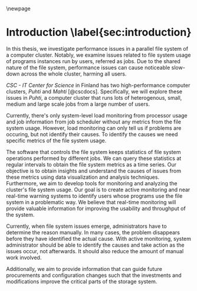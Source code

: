 \newpage

#  Introduction \label{sec:introduction}
In this thesis, we investigate performance issues in a parallel file system of a computer cluster.
Notably, we examine issues related to file system usage of programs instances run by users, referred as jobs.
Due to the shared nature of the file system, performance issues can cause noticeable slow-down across the whole cluster, harming all users.

*CSC - IT Center for Science* in Finland has two high-performance computer clusters, *Puhti* and *Mahti* [@cscdocs].
Specifically, we will explore these issues in *Puhti*, a computer cluster that runs lots of heterogenous, small, medium and large scale jobs from a large number of users.

Currently, there's only system-level load monitoring from processor usage and job information from job scheduler without any metrics from the file system usage.
However, load monitoring can only tell us if problems are occuring, but not identify their causes.
To identify the causes we need specific metrics of the file system usage.

The software that controls the file system keeps statistics of file system operations performed by different jobs.
We can query these statistics at regular intervals to obtain the file system metrics as a time series.
Our objective is to obtain insights and understand the causes of issues from these metrics using data visualization and analysis techniques.
Furthermore, we aim to develop tools for monitoring and analyzing the cluster's file system usage.
Our goal is to create active monitoring and near real-time warning systems to identify users whose programs use the file system in a problematic way.
We believe that real-time monitoring will provide valuable information for improving the usability and throughput of the system.

Currently, when file system issues emerge, administrators have to determine the reason manually.
In many cases, the problem disappears before they have identified the actual cause.
With active monitoring, system administrator should be able to identify the causes and take action as the issues occur, not afterwards.
It should also reduce the amount of manual work involved.

Additionally, we aim to provide information that can guide future procurements and configuration changes such that the investments and modifications improve the critical parts of the storage system.



